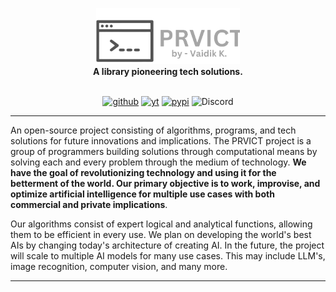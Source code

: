 <p align="center" style="margin-bottom: 0;"><img src="https://github.com/VaidikKhurana/prvict/blob/master/src/prvict/assets/icons/prvict-logo-sideways.png" width="230" alt="Prvict Logo"></p>
<div align="center" style="margin-top: 0;">

<div align="center">
<b>A library pioneering tech solutions.</b>
</div>
<br>

[![github](https://img.shields.io/badge/-grey?logo=github)](https://github.com/VaidikKhurana/prvict)
[![yt](https://img.shields.io/badge/-grey?logo=youtube)](https://www.youtube.com/@VaidikKhurana)
[![pypi](https://img.shields.io/badge/-grey?logo=python&logoColor=white)](https://google.com)
![Discord](https://img.shields.io/badge/-grey?logo=discord&logoColor=white)

</div>

***
An open-source project consisting of algorithms, programs, and tech solutions for future innovations and implications. The PRVICT project is a group of programmers building solutions through computational means by solving each and every problem through the medium of technology. **We have the goal of revolutionizing technology and using it for the betterment of the world. Our primary objective is to work, improvise, and optimize artificial intelligence for multiple use cases with both commercial and private implications**.

Our algorithms consist of expert logical and analytical functions, allowing them to be efficient in every use. We plan on developing the world's best AIs by changing today's architecture of creating AI. In the future, the project will scale to multiple AI models for many use cases. This may include LLM's, image recognition, computer vision, and many more.
***
